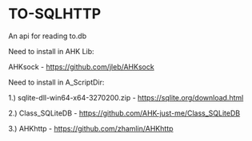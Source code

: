 # TO-SQLHTTP
An api for reading to.db


Need to install in AHK Lib:
  
  AHKsock - https://github.com/jleb/AHKsock


Need to install in A_ScriptDir:
 
 1.) sqlite-dll-win64-x64-3270200.zip - https://sqlite.org/download.html
 
 2.) Class_SQLiteDB - https://github.com/AHK-just-me/Class_SQLiteDB
 
 3.) AHKhttp - https://github.com/zhamlin/AHKhttp
